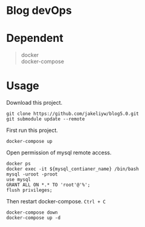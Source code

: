 # Blog devOps

# Dependent
> docker  
> docker-compose

# Usage
Download this project.
```shell script
git clone https://github.com/jakeliyw/blog5.0.git
git submodule update --remote
```

First run this project.
```shell script
docker-compose up
```

Open permission of mysql remote access.
```shell script
docker ps
docker exec -it ${mysql_contianer_name} /bin/bash
mysql -uroot -proot
use mysql
GRANT ALL ON *.* TO 'root'@'%';
flush privileges;
```

Then restart docker-compose. `Ctrl + C`
```shell script
docker-compose down
docker-compose up -d
```
